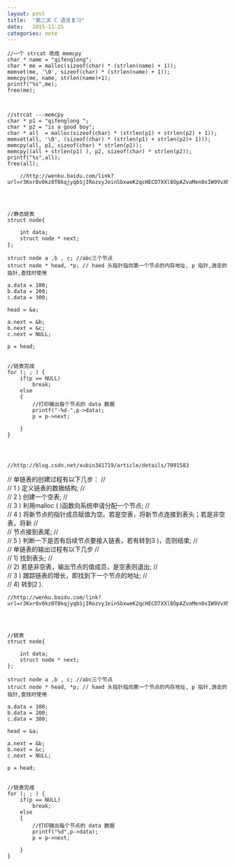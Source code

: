 ```yaml
---
layout: post
title:  "第二天 C 语言复习"
date:   2015-11-25
categories: note
---
```




    //一个 strcat 改成 memcpy
    char * name = "qifenglong";
    char * me = malloc(sizeof(char) * (strlen(name) + 1));
    memset(me, '\0', sizeof(char) * (strlen(name) + 1));
    memcpy(me, name, strlen(name)+1);
    printf("%s",me);
    free(me);



    //strcat ---memcpy
    char * p1 = "qifenglong ";
    char * p2 = "is a good boy";
    char * all  = malloc(sizeof(char) * (strlen(p1) + strlen(p2) + 1));
    memset(all, '\0', (sizeof(char) * (strlen(p1) + strlen(p2)+ 1)));
    memcpy(all, p1, sizeof(char) * strlen(p1));
    memcpy((all + strlen(p1) ), p2, sizeof(char) * strlen(p2));
    printf("%s",all);
    free(all);

        //http://wenku.baidu.com/link?url=r3Kxr8v0kz0T8kqjyqbSjIRozvyJeinSbxweK2qcHECD7XXl8OpAZvoMen0xIW9VvXNWry5KSt_lhVb6y47PAI_XsXfo0RWhk4IWBIckOaK
    
    
    
    
    //静态链表
    struct node{
        
        int data;
        struct node * next;
    };
    
    struct node a ,b , c; //abc三个节点
    struct node * head, *p; // haed 头指针指向第一个节点的内存地址, p 指针,游走的指针,查找时使用
    
    a.data = 100;
    b.data = 200;
    c.data = 300;
    
    head = &a;
    
    a.next = &b;
    b.next = &c;
    c.next = NULL;
    
    p = head;
    
    
    //链表完成
    for (; ; ) {
        if(p == NULL)
            break;
        else
        {
            //打印输出每个节点的 data 数据
            printf("-%d-",p->data);
            p = p->next;
            
        }
    }



        
    //http://blog.csdn.net/xubin341719/article/details/7091583
    
//    单链表的创建过程有以下几步：
//    
//    1 ) 定义链表的数据结构;
//    
//    2 ) 创建一个空表;
//    
//    3 ) 利用malloc ( )函数向系统申请分配一个节点;
//    
//    4 ) 将新节点的指针成员赋值为空。若是空表，将新节点连接到表头；若是非空表，将新
//    
//    节点接到表尾;
//    
//    5 ) 判断一下是否有后续节点要接入链表，若有转到3 )，否则结束;
//    
//    单链表的输出过程有以下几步
//    
//    1) 找到表头;
//    
//    2) 若是非空表，输出节点的值成员，是空表则退出;
//    
//    3 ) 跟踪链表的增长，即找到下一个节点的地址;
//    
//    4) 转到2 ).
    
    //http://wenku.baidu.com/link?url=r3Kxr8v0kz0T8kqjyqbSjIRozvyJeinSbxweK2qcHECD7XXl8OpAZvoMen0xIW9VvXNWry5KSt_lhVb6y47PAI_XsXfo0RWhk4IWBIckOaK
    
    
    

    //链表
    struct node{
        
        int data;
        struct node * next;
    };
    
    struct node a ,b , c; //abc三个节点
    struct node * head, *p; // haed 头指针指向第一个节点的内存地址, p 指针,游走的指针,查找时使用
    
    a.data = 100;
    b.data = 200;
    c.data = 300;
    
    head = &a;
    
    a.next = &b;
    b.next = &c;
    c.next = NULL;
    
    p = head;
    
    
    //链表完成
    for (; ; ) {
        if(p == NULL)
            break;
        else
        {
            //打印输出每个节点的 data 数据
            printf("%d",p->data);
            p = p->next;
        
        }
    }
    
    

    